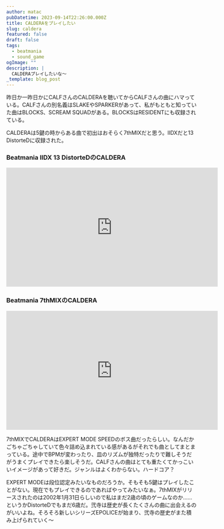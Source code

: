 ```yaml
---
author: matac
pubDatetime: 2023-09-14T22:26:00.000Z
title: CALDERAをプレイしたい
slug: caldera
featured: false
draft: false
tags:
  - beatmania
  - sound_game
ogImage: ""
description: |
  CALDERAプレイしたいな〜
_template: blog_post
---
```


昨日か一昨日かにCALFさんのCALDERAを聴いてからCALFさんの曲にハマっている。CALFさんの別名義はSLAKEやSPARKERがあって、私がもともと知っていた曲はBLOCKS、SCREAM SQUADがある。BLOCKSはRESIDENTにも収録されている。

CALDERAは5鍵の時からある曲で初出はおそらく7thMIXだと思う。IIDXだと13 DistorteDに収録された。

### Beatmania IIDX 13 DistorteDのCALDERA

<div class="iframe-aspect">
<iframe width="560" height="315" src="https://www.youtube.com/embed/pvoPRbOyIAo?si=u2-3fmW1uuqHwl-j" title="YouTube video player" frameborder="0" allow="accelerometer; autoplay; clipboard-write; encrypted-media; gyroscope; picture-in-picture; web-share" allowfullscreen></iframe>
</div>

### Beatmania 7thMIXのCALDERA

<div class="iframe-aspect">
<iframe width="560" height="315" src="https://www.youtube.com/embed/mMjzPXX-vJ0?si=gRD1K888Nm_Eaoh9" title="YouTube video player" frameborder="0" allow="accelerometer; autoplay; clipboard-write; encrypted-media; gyroscope; picture-in-picture; web-share" allowfullscreen></iframe>
</div>

7thMIXでCALDERAはEXPERT MODE SPEEDのボス曲だったらしい。なんだかごちゃごちゃしていて色々詰め込まれている感があるがそれでも曲としてまとまっている。途中でBPMが変わったり、皿のリズムが独特だったりで難しそうだがうまくプレイできたら楽しそうだ。CALFさんの曲はとても重たくてかっこいいイメージがあって好きだ。ジャンルはよくわからない。ハードコア？

EXPERT MODEは段位認定みたいなものだろうか。そもそも5鍵はプレイしたことがない。現在でもプレイできるのであればやってみたいなぁ。7thMIXがリリースされたのは2002年1月31日らしいので私はまだ2歳の頃のゲームなのか......というかDistorteDでもまだ6歳だ。弐寺は歴史が長くたくさんの曲に出会えるのがいいよね。そろそろ新しいシリーズEPOLICEが始まり、弐寺の歴史がまた積み上げられていく〜

